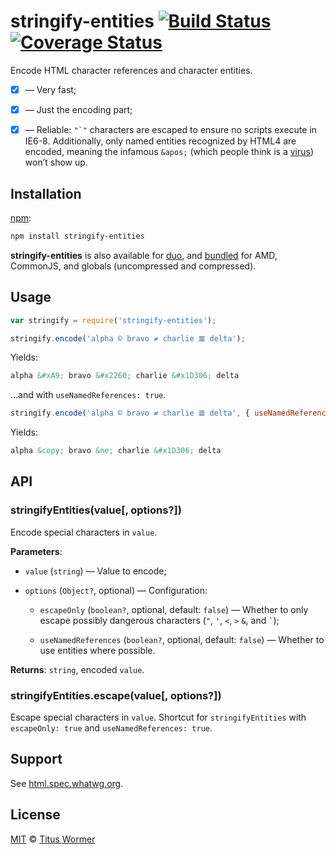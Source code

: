 # stringify-entities [![Build Status](https://img.shields.io/travis/wooorm/stringify-entities.svg?style=flat)](https://travis-ci.org/wooorm/stringify-entities) [![Coverage Status](https://img.shields.io/codecov/c/github/wooorm/mdast.svg)](https://codecov.io/github/wooorm/mdast)

Encode HTML character references and character entities.

*   [x] — Very fast;

*   [x] — Just the encoding part;

*   [x] — Reliable: ``"`"`` characters are escaped to ensure no scripts
    execute in IE6-8.  Additionally, only named entities recognized by HTML4
    are encoded, meaning the infamous `&apos;` (which people think is a
    [virus](http://www.telegraph.co.uk/technology/advice/10516839/Why-do-some-apostrophes-get-replaced-with-andapos.html))
    won’t show up.

## Installation

[npm](https://docs.npmjs.com/cli/install):

```bash
npm install stringify-entities
```

**stringify-entities** is also available for [duo](http://duojs.org/#getting-started),
and [bundled](https://github.com/wooorm/stringify-entities/releases) for AMD,
CommonJS, and globals (uncompressed and compressed).

## Usage

```js
var stringify = require('stringify-entities');

stringify.encode('alpha © bravo ≠ charlie 𝌆 delta');
```

Yields:

```html
alpha &#xA9; bravo &#x2260; charlie &#x1D306; delta
```

&hellip;and with `useNamedReferences: true`.

```js
stringify.encode('alpha © bravo ≠ charlie 𝌆 delta', { useNamedReferences: true });
```

Yields:

```html
alpha &copy; bravo &ne; charlie &#x1D306; delta
```

## API

### stringifyEntities(value\[, options?])

Encode special characters in `value`.

**Parameters**:

*   `value` (`string`) — Value to encode;

*   `options` (`Object?`, optional) — Configuration:

    *   `escapeOnly` (`boolean?`, optional, default: `false`)
        — Whether to only escape possibly dangerous characters
        (`"`, `'`, `<`, `>` `&`, and `` ` ``);

    *   `useNamedReferences` (`boolean?`, optional, default: `false`)
        — Whether to use entities where possible.

**Returns**: `string`, encoded `value`.

### stringifyEntities.escape(value\[, options?])

Escape special characters in `value`.  Shortcut for `stringifyEntities`
with `escapeOnly: true` and `useNamedReferences: true`.

## Support

See [html.spec.whatwg.org](https://html.spec.whatwg.org/multipage/syntax.html#named-character-references).

## License

[MIT](LICENSE) © [Titus Wormer](http://wooorm.com)
